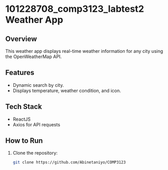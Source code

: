 # 101228708_comp3123_labtest2 Weather App

## Overview
This weather app displays real-time weather information for any city using the OpenWeatherMap API.

## Features
- Dynamic search by city.
- Displays temperature, weather condition, and icon.

## Tech Stack
- ReactJS
- Axios for API requests

## How to Run
1. Clone the repository:
   ```bash
   git clone https://github.com/Abinetaniyo/COMP3123